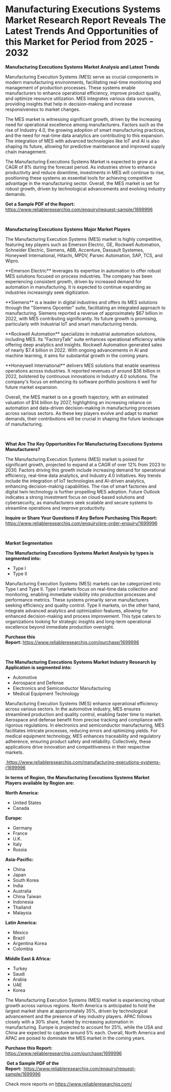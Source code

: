 <p><h1>Manufacturing Executions Systems Market Research Report Reveals The Latest Trends And Opportunities of this Market for Period from 2025 - 2032</h1></p><p><strong>Manufacturing Executions Systems Market Analysis and Latest Trends</strong></p>
<p><p>Manufacturing Execution Systems (MES) serve as crucial components in modern manufacturing environments, facilitating real-time monitoring and management of production processes. These systems enable manufacturers to enhance operational efficiency, improve product quality, and optimize resource utilization. MES integrates various data sources, providing insights that help in decision-making and increase responsiveness to market changes.</p><p>The MES market is witnessing significant growth, driven by the increasing need for operational excellence among manufacturers. Factors such as the rise of Industry 4.0, the growing adoption of smart manufacturing practices, and the need for real-time data analytics are contributing to this expansion. The integration of MES with advanced technologies like IoT and AI is also shaping its future, allowing for predictive maintenance and improved supply chain management.</p><p>The Manufacturing Executions Systems Market is expected to grow at a CAGR of 8% during the forecast period. As industries strive to enhance productivity and reduce downtime, investments in MES will continue to rise, positioning these systems as essential tools for achieving competitive advantage in the manufacturing sector. Overall, the MES market is set for robust growth, driven by technological advancements and evolving industry demands.</p></p>
<p><strong>Get a Sample PDF of the Report:&nbsp;</strong> <a href="https://www.reliableresearchiq.com/enquiry/request-sample/1699996?utm_campaign=1088&utm_medium=2&utm_source=Github&utm_content=ia&utm_term=09012025&utm_id=manufacturing-executions-systems">https://www.reliableresearchiq.com/enquiry/request-sample/1699996</a></p>
<p>&nbsp;</p>
<p><strong>Manufacturing Executions Systems Major Market Players</strong></p>
<p><p>The Manufacturing Execution Systems (MES) market is highly competitive, featuring key players such as Emerson Electric, GE, Rockwell Automation, Schneider Electric, Siemens, ABB, Accenture, Dassault Systemes, Honeywell International, Hitachi, MPDV, Parsec Automation, SAP, TCS, and Wipro. </p><p>**Emerson Electric** leverages its expertise in automation to offer robust MES solutions focused on process industries. The company has been experiencing consistent growth, driven by increased demand for automation in manufacturing. It is expected to continue expanding as industries increasingly seek digitization.</p><p>**Siemens** is a leader in digital industries and offers its MES solutions through the "Siemens Opcenter" suite, facilitating an integrated approach to manufacturing. Siemens reported a revenue of approximately $67 billion in 2022, with MES contributing significantly. Its future growth is promising, particularly with Industrial IoT and smart manufacturing trends.</p><p>**Rockwell Automation** specializes in industrial automation solutions, including MES. Its "FactoryTalk" suite enhances operational efficiency while offering deep analytics and insights. Rockwell Automation generated sales of nearly $7.4 billion in 2022. With ongoing advancements in AI and machine learning, it aims for substantial growth in the coming years.</p><p>**Honeywell International** delivers MES solutions that enable seamless operations across industries. It reported revenues of around $36 billion in 2022, bolstered by continuous innovations in Industry 4.0 solutions. The company's focus on enhancing its software portfolio positions it well for future market expansion.</p><p>Overall, the MES market is on a growth trajectory, with an estimated valuation of $14 billion by 2027, highlighting an increasing reliance on automation and data-driven decision-making in manufacturing processes across various sectors. As these key players evolve and adapt to market demands, their contributions will be crucial in shaping the future landscape of manufacturing.</p></p>
<p>&nbsp;</p>
<p><strong>What Are The Key Opportunities For Manufacturing Executions Systems Manufacturers?</strong></p>
<p><p>The Manufacturing Execution Systems (MES) market is poised for significant growth, projected to expand at a CAGR of over 12% from 2023 to 2030. Factors driving this growth include increasing demand for operational efficiency, real-time data analytics, and Industry 4.0 initiatives. Key trends include the integration of IoT technologies and AI-driven analytics, enhancing decision-making capabilities. The rise of smart factories and digital twin technology is further propelling MES adoption. Future Outlook indicates a strong investment focus on cloud-based solutions and cybersecurity, as manufacturers seek scalable and secure systems to streamline operations and improve productivity.</p></p>
<p><strong>Inquire or Share Your Questions If Any Before Purchasing This Report:</strong> <a href="https://www.reliableresearchiq.com/enquiry/pre-order-enquiry/1699996?utm_campaign=1088&utm_medium=2&utm_source=Github&utm_content=ia&utm_term=09012025&utm_id=manufacturing-executions-systems">https://www.reliableresearchiq.com/enquiry/pre-order-enquiry/1699996</a></p>
<p>&nbsp;</p>
<p><strong>Market Segmentation</strong></p>
<p><strong>The Manufacturing Executions Systems Market Analysis by types is segmented into:</strong></p>
<p><ul><li>Type I</li><li>Type II</li></ul></p>
<p><p>Manufacturing Execution Systems (MES) markets can be categorized into Type I and Type II. Type I markets focus on real-time data collection and monitoring, enabling immediate visibility into production processes and performance metrics. These systems primarily serve manufacturers seeking efficiency and quality control. Type II markets, on the other hand, integrate advanced analytics and optimization features, allowing for enhanced decision-making and process improvement. This type caters to organizations looking for strategic insights and long-term operational excellence beyond immediate production oversight.</p></p>
<p><strong>Purchase this Report:&nbsp;</strong><a href="https://www.reliableresearchiq.com/purchase/1699996?utm_campaign=1088&utm_medium=2&utm_source=Github&utm_content=ia&utm_term=09012025&utm_id=manufacturing-executions-systems">https://www.reliableresearchiq.com/purchase/1699996</a></p>
<p>&nbsp;</p>
<p><strong>The Manufacturing Executions Systems Market Industry Research by Application is segmented into:</strong></p>
<p><ul><li>Automotive</li><li>Aerospace and Defense</li><li>Electronics and Semiconductor Manufacturing</li><li>Medical Equipment Technology</li></ul></p>
<p><p>Manufacturing Execution Systems (MES) enhance operational efficiency across various sectors. In the automotive industry, MES ensures streamlined production and quality control, enabling faster time to market. Aerospace and defense benefit from precise tracking and compliance with rigorous regulations. In electronics and semiconductor manufacturing, MES facilitates intricate processes, reducing errors and optimizing yields. For medical equipment technology, MES enhances traceability and regulatory adherence, ensuring product safety and reliability. Collectively, these applications drive innovation and competitiveness in their respective markets.</p></p>
<p><a href="https://www.reliableresearchiq.com/manufacturing-executions-systems-r1699996?utm_campaign=1088&utm_medium=2&utm_source=Github&utm_content=ia&utm_term=09012025&utm_id=manufacturing-executions-systems">&nbsp;https://www.reliableresearchiq.com/manufacturing-executions-systems-r1699996</a></p>
<p><strong>In terms of Region, the Manufacturing Executions Systems Market Players available by Region are:</strong></p>
<p>
    <p> <strong> North America: </strong>
        <ul>
            <li>United States</li>
            <li>Canada</li>
        </ul>
        </p> 
    <p> <strong> Europe: </strong>
        <ul>
            <li>Germany</li>
            <li>France</li>
            <li>U.K.</li>
            <li>Italy</li>
            <li>Russia</li>
        </ul>
        </p> 
    <p> <strong> Asia-Pacific: </strong>
        <ul>
            <li>China</li>
            <li>Japan</li>
            <li>South Korea</li>
            <li>India</li>
            <li>Australia</li>
            <li>China Taiwan</li>
            <li>Indonesia</li>
            <li>Thailand</li>
            <li>Malaysia</li>
        </ul>
        </p> 
    <p> <strong> Latin America: </strong>
        <ul>
            <li>Mexico</li>
            <li>Brazil</li>
            <li>Argentina Korea</li>
            <li>Colombia</li>
        </ul>
        </p> 
    <p> <strong> Middle East & Africa: </strong>
        <ul>
            <li>Turkey</li>
            <li>Saudi</li>
            <li>Arabia</li>
            <li>UAE</li>
            <li>Korea</li>
        </ul>
    </p>
    </p>
<p><p>The Manufacturing Execution Systems (MES) market is experiencing robust growth across various regions. North America is anticipated to hold the largest market share at approximately 35%, driven by technological advancement and the presence of key industry players. APAC follows closely with a 30% share, fueled by increasing automation in manufacturing. Europe is projected to account for 25%, while the USA and China are expected to capture around 5% each. Overall, North America and APAC are poised to dominate the MES market in the coming years.</p></p>
<p><strong>Purchase this Report: </strong><a href="https://www.reliableresearchiq.com/purchase/1699996?utm_campaign=1088&utm_medium=2&utm_source=Github&utm_content=ia&utm_term=09012025&utm_id=manufacturing-executions-systems">https://www.reliableresearchiq.com/purchase/1699996</a></p>
<p>&nbsp;<strong>Get a Sample PDF of the Report:&nbsp;&nbsp;</strong><a href="https://www.reliableresearchiq.com/enquiry/request-sample/1699996?utm_campaign=1088&utm_medium=2&utm_source=Github&utm_content=ia&utm_term=09012025&utm_id=manufacturing-executions-systems">https://www.reliableresearchiq.com/enquiry/request-sample/1699996</a></p>
<p><strong></strong></p>
<p>Check more reports on <a href="https://www.reliableresearchiq.com/?utm_campaign=1088&utm_medium=2&utm_source=Github&utm_content=ia&utm_term=09012025&utm_id=manufacturing-executions-systems">https://www.reliableresearchiq.com/</a></p>